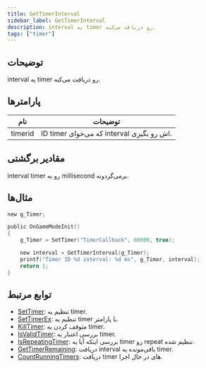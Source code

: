 ```yaml
---
title: GetTimerInterval
sidebar_label: GetTimerInterval
description: interval یه timer رو دریافت می‌کنه.
tags: ["timer"]
---
```


<VersionWarn version='omp v1.1.0.2612' />

## توضیحات

interval یه timer رو دریافت می‌کنه.

## پارامترها

| نام    | توضیحات                                 |
|---------|---------------------------------------------|
| timerid | ID timer که می‌خوای interval اش رو بگیری. |

## مقادیر برگشتی

interval timer رو به millisecond برمی‌گردونه.

## مثال‌ها

```c
new g_Timer;

public OnGameModeInit()
{
    g_Timer = SetTimer("TimerCallback", 60000, true);

    new interval = GetTimerInterval(g_Timer);
    printf("Timer ID %d interval: %d ms", g_Timer, interval);
    return 1;
}
```

## توابع مرتبط

- [SetTimer](SetTimer): تنظیم یه timer.
- [SetTimerEx](SetTimerEx): تنظیم یه timer با پارامتر.
- [KillTimer](KillTimer): متوقف کردن یه timer.
- [IsValidTimer](IsValidTimer): بررسی اعتبار یه timer.
- [IsRepeatingTimer](IsRepeatingTimer): بررسی اینکه آیا یه timer رو repeat تنظیم شده.
- [GetTimerRemaining](GetTimerRemaining): دریافت interval باقی‌مونده یه timer.
- [CountRunningTimers](CountRunningTimers): دریافت timer های در حال اجرا.
